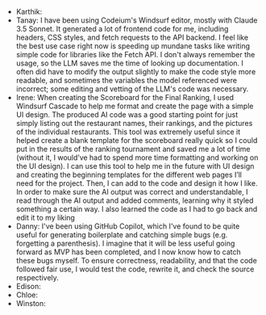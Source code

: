 - Karthik: 
- Tanay: I have been using Codeium's Windsurf editor, mostly with Claude 3.5 Sonnet.  It generated a lot of frontend code for me, including headers, CSS styles, and fetch requests to the API backend. I feel like the best use case right now is speeding up mundane tasks like writing simple code for libraries like the Fetch API. I don't always remember the usage, so the LLM saves me the time of looking up documentation. I often did have to modify the output slightly to make the code style more readable, and sometimes the variables the model referenced were incorrect; some editing and vetting of the LLM's code was necessary.
- Irene: When creating the Scoreboard for the Final Ranking, I used Windsurf Cascade to help me format and create the page with a simple UI design.  The produced AI code was a good starting point for just simply listing out the restaurant names, their rankings, and the pictures of the individual restaurants.  This tool was extremely useful since it helped create a blank template for the scoreboard really quick so I could put in the results of the ranking tournament and saved me a lot of time (without it, I would’ve had to spend more time formatting and working on the UI design).  I can use this tool to help me in the future with UI design and creating the beginning templates for the different web pages I’ll need for the project.  Then, I can add to the code and design it how I like.  In order to make sure the AI output was correct and understandable, I read through the AI output and added comments, learning why it styled something a certain way.  I also learned the code as I had to go back and edit it to my liking
- Danny: I've been using GitHub Copilot, which I've found to be quite useful for generating boilerplate and catching simple bugs (e.g. forgetting a parenthesis). I imagine that it will be less useful going forward as MVP has been completed, and I now know how to catch these bugs myself. To ensure correctness, readability, and that the code followed fair use, I would test the code, rewrite it, and check the source respectively.
- Edison:
- Chloe:
- Winston:
